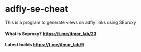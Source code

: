 # adfly-se-cheat
This is a program to generate views on adfly links using SEproxy
#### What is Seproxy? https://t.me/itmor_lab/23
#### Latest builds https://t.me/itmor_lab/9

